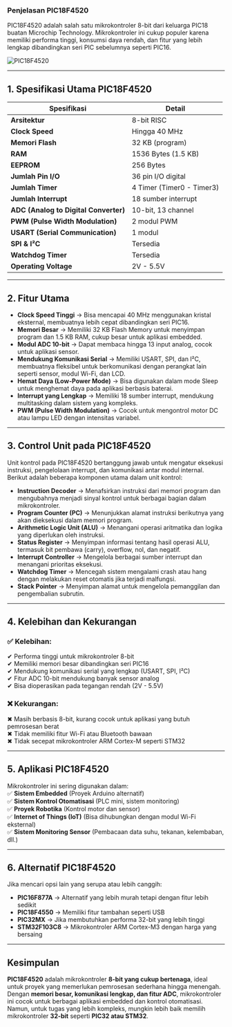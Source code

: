 ### **Penjelasan PIC18F4520**  
PIC18F4520 adalah salah satu mikrokontroler 8-bit dari keluarga PIC18 buatan Microchip Technology. Mikrokontroler ini cukup populer karena memiliki performa tinggi, konsumsi daya rendah, dan fitur yang lebih lengkap dibandingkan seri PIC sebelumnya seperti PIC16.


![PIC18F4520](https://github.com/user-attachments/assets/d80fa440-8d4d-4dea-a701-616b46f67765)

---
## **1. Spesifikasi Utama PIC18F4520**  
| **Spesifikasi**      | **Detail** |
|----------------------|------------|
| **Arsitektur**       | 8-bit RISC |
| **Clock Speed**      | Hingga 40 MHz |
| **Memori Flash**     | 32 KB (program) |
| **RAM**             | 1536 Bytes (1.5 KB) |
| **EEPROM**          | 256 Bytes |
| **Jumlah Pin I/O**   | 36 pin I/O digital |
| **Jumlah Timer**     | 4 Timer (Timer0 - Timer3) |
| **Jumlah Interrupt** | 18 sumber interrupt |
| **ADC (Analog to Digital Converter)** | 10-bit, 13 channel |
| **PWM (Pulse Width Modulation)** | 2 modul PWM |
| **USART (Serial Communication)** | 1 modul |
| **SPI & I²C**        | Tersedia |
| **Watchdog Timer**   | Tersedia |
| **Operating Voltage** | 2V - 5.5V |

---
## **2. Fitur Utama**  
- **Clock Speed Tinggi** → Bisa mencapai 40 MHz menggunakan kristal eksternal, membuatnya lebih cepat dibandingkan seri PIC16.  
- **Memori Besar** → Memiliki 32 KB Flash Memory untuk menyimpan program dan 1.5 KB RAM, cukup besar untuk aplikasi embedded.  
- **Modul ADC 10-bit** → Dapat membaca hingga 13 input analog, cocok untuk aplikasi sensor.  
- **Mendukung Komunikasi Serial** → Memiliki USART, SPI, dan I²C, membuatnya fleksibel untuk berkomunikasi dengan perangkat lain seperti sensor, modul Wi-Fi, dan LCD.  
- **Hemat Daya (Low-Power Mode)** → Bisa digunakan dalam mode Sleep untuk menghemat daya pada aplikasi berbasis baterai.  
- **Interrupt yang Lengkap** → Memiliki 18 sumber interrupt, mendukung multitasking dalam sistem yang kompleks.  
- **PWM (Pulse Width Modulation)** → Cocok untuk mengontrol motor DC atau lampu LED dengan intensitas variabel.  

---
## **3. Control Unit pada PIC18F4520**  
Unit kontrol pada PIC18F4520 bertanggung jawab untuk mengatur eksekusi instruksi, pengelolaan interrupt, dan komunikasi antar modul internal. Berikut adalah beberapa komponen utama dalam unit kontrol:
- **Instruction Decoder** → Menafsirkan instruksi dari memori program dan mengubahnya menjadi sinyal kontrol untuk berbagai bagian dalam mikrokontroler.
- **Program Counter (PC)** → Menunjukkan alamat instruksi berikutnya yang akan dieksekusi dalam memori program.
- **Arithmetic Logic Unit (ALU)** → Menangani operasi aritmatika dan logika yang diperlukan oleh instruksi.
- **Status Register** → Menyimpan informasi tentang hasil operasi ALU, termasuk bit pembawa (carry), overflow, nol, dan negatif.
- **Interrupt Controller** → Mengelola berbagai sumber interrupt dan menangani prioritas eksekusi.
- **Watchdog Timer** → Mencegah sistem mengalami crash atau hang dengan melakukan reset otomatis jika terjadi malfungsi.
- **Stack Pointer** → Menyimpan alamat untuk mengelola pemanggilan dan pengembalian subrutin.

---
## **4. Kelebihan dan Kekurangan**  
### **✅ Kelebihan:**  
✔ Performa tinggi untuk mikrokontroler 8-bit  
✔ Memiliki memori besar dibandingkan seri PIC16  
✔ Mendukung komunikasi serial yang lengkap (USART, SPI, I²C)  
✔ Fitur ADC 10-bit mendukung banyak sensor analog  
✔ Bisa dioperasikan pada tegangan rendah (2V - 5.5V)  

### **❌ Kekurangan:**  
✖ Masih berbasis 8-bit, kurang cocok untuk aplikasi yang butuh pemrosesan berat  
✖ Tidak memiliki fitur Wi-Fi atau Bluetooth bawaan  
✖ Tidak secepat mikrokontroler ARM Cortex-M seperti STM32  

---
## **5. Aplikasi PIC18F4520**  
Mikrokontroler ini sering digunakan dalam:  
✅ **Sistem Embedded** (Proyek Arduino alternatif)  
✅ **Sistem Kontrol Otomatisasi** (PLC mini, sistem monitoring)  
✅ **Proyek Robotika** (Kontrol motor dan sensor)  
✅ **Internet of Things (IoT)** (Bisa dihubungkan dengan modul Wi-Fi eksternal)  
✅ **Sistem Monitoring Sensor** (Pembacaan data suhu, tekanan, kelembaban, dll.)  

---
## **6. Alternatif PIC18F4520**  
Jika mencari opsi lain yang serupa atau lebih canggih:  
- **PIC16F877A** → Alternatif yang lebih murah tetapi dengan fitur lebih sedikit  
- **PIC18F4550** → Memiliki fitur tambahan seperti USB  
- **PIC32MX** → Jika membutuhkan performa 32-bit yang lebih tinggi  
- **STM32F103C8** → Mikrokontroler ARM Cortex-M3 dengan harga yang bersaing  

---
## **Kesimpulan**  
**PIC18F4520** adalah mikrokontroler **8-bit yang cukup bertenaga**, ideal untuk proyek yang memerlukan pemrosesan sederhana hingga menengah. Dengan **memori besar, komunikasi lengkap, dan fitur ADC**, mikrokontroler ini cocok untuk berbagai aplikasi embedded dan kontrol otomatisasi. Namun, untuk tugas yang lebih kompleks, mungkin lebih baik memilih mikrokontroler **32-bit** seperti **PIC32 atau STM32**.

